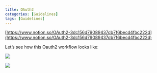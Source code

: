 ```yaml
---
title: OAuth2
categories: [Guidelines]
tags: [Guidelines]
---
```


[https://www.notion.so/OAuth2-3dc156d79089437db7f6becd4fbc222d](https://www.notion.so/OAuth2-3dc156d79089437db7f6becd4fbc222d)


Let’s see how this Oauth2 workflow looks like:


![](https://s3.us-west-2.amazonaws.com/secure.notion-static.com/3bce41e0-99e8-4ebd-9701-e2bc9cbb79a2/Untitled.png?X-Amz-Algorithm=AWS4-HMAC-SHA256&X-Amz-Content-Sha256=UNSIGNED-PAYLOAD&X-Amz-Credential=AKIAT73L2G45EIPT3X45%2F20230605%2Fus-west-2%2Fs3%2Faws4_request&X-Amz-Date=20230605T201628Z&X-Amz-Expires=3600&X-Amz-Signature=a2dc0b921ccb433b755039a8774dfe2a6008dbba45870b537b9f3102334c7cf0&X-Amz-SignedHeaders=host&x-id=GetObject)


![](https://s3.us-west-2.amazonaws.com/secure.notion-static.com/27d32b66-de43-41de-80f7-7edb81d1190f/Untitled.png?X-Amz-Algorithm=AWS4-HMAC-SHA256&X-Amz-Content-Sha256=UNSIGNED-PAYLOAD&X-Amz-Credential=AKIAT73L2G45EIPT3X45%2F20230605%2Fus-west-2%2Fs3%2Faws4_request&X-Amz-Date=20230605T201628Z&X-Amz-Expires=3600&X-Amz-Signature=4fa6479236f63b5171cae6848da7faf4fd42eb6cc6e936e144112631ac224368&X-Amz-SignedHeaders=host&x-id=GetObject)

